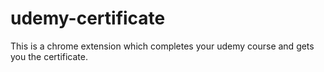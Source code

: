 # udemy-certificate
This is a chrome extension which completes your udemy course and gets you the certificate.

